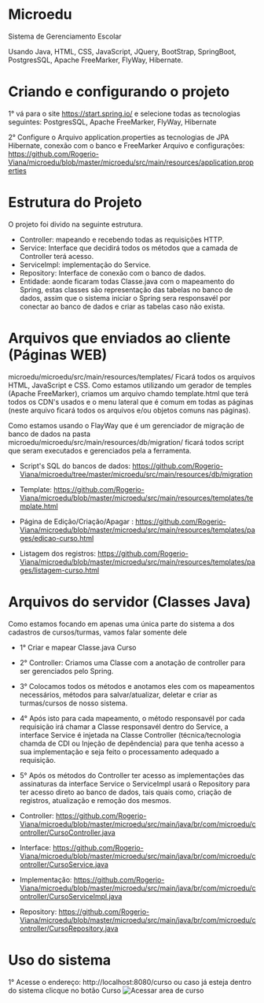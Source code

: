 # Microedu
Sistema de Gerenciamento Escolar

Usando Java, HTML, CSS, JavaScript, JQuery, BootStrap, SpringBoot, PostgresSQL, Apache FreeMarker, FlyWay, Hibernate.

# Criando e configurando o projeto
1° vá para o site https://start.spring.io/ e selecione todas as tecnologias seguintes:
PostgresSQL, Apache FreeMarker, FlyWay, Hibernate

2° Configure o Arquivo application.properties as tecnologias de JPA Hibernate, conexão com o banco e FreeMarker
Arquivo e configurações: https://github.com/Rogerio-Viana/microedu/blob/master/microedu/src/main/resources/application.properties

# Estrutura do Projeto
O projeto foi divido na seguinte estrutura.
- Controller: mapeando e recebendo todas as requisições HTTP.
- Service: Interface que decidirá todos os métodos que a camada de Controller terá acesso.
- ServiceImpl: implementação do Service.
- Repository: Interface de conexão com o banco de dados.
- Entidade: aonde ficaram todas Classe.java com o mapeamento do Spring, estas classes são representação das tabelas no banco de dados, assim que o sistema iniciar o Spring sera responsavél por conectar ao banco de dados e criar as tabelas caso não exista.

# Arquivos que enviados ao cliente (Páginas WEB)
microedu/microedu/src/main/resources/templates/ Ficará todos os arquivos HTML, JavaScript e CSS.
Como estamos utilizando um gerador de temples (Apache FreeMarker), criamos um arquivo chamdo template.html que terá todos os CDN's usados e o menu lateral que é comum em todas as páginas (neste arquivo ficará todos os arquivos e/ou objetos comuns nas páginas).

Como estamos usando o FlayWay que é um gerenciador de migração de banco de dados na pasta microedu/microedu/src/main/resources/db/migration/ ficará todos script que seram executados e gerenciados pela a ferramenta.
- Script's SQL do bancos de dados: https://github.com/Rogerio-Viana/microedu/tree/master/microedu/src/main/resources/db/migration


- Template: https://github.com/Rogerio-Viana/microedu/blob/master/microedu/src/main/resources/templates/template.html
- Página de Edição/Criação/Apagar : https://github.com/Rogerio-Viana/microedu/blob/master/microedu/src/main/resources/templates/pages/edicao-curso.html
- Listagem dos registros: https://github.com/Rogerio-Viana/microedu/blob/master/microedu/src/main/resources/templates/pages/listagem-curso.html


# Arquivos do servidor (Classes Java)
Como estamos focando em apenas uma única parte do sistema a dos cadastros de cursos/turmas, vamos falar somente dele
- 1° Criar e mapear Classe.java Curso 
- 2° Controller: Criamos uma Classe com a anotação de controller para ser gerenciados pelo Spring.
- 3° Colocamos todos os métodos e anotamos eles com os mapeamentos necessários, métodos para salvar/atualizar, deletar e criar as turmas/cursos de nosso sistema.
- 4° Após isto para cada mapeamento, o método responsavél por cada requisição irá chamar a Classe responsavél dentro do Service, a interface Service é injetada na Classe Controller (técnica/tecnologia chamda de CDI ou Injeção de depêndencia) para que tenha acesso a sua implementação e seja feito o processamento adequado a requisição.
- 5° Após os métodos do Controller ter acesso as implementações das assinaturas da interface Service o ServiceImpl usará o Repository para ter acesso direto ao banco de dados, tais quais como, criação de registros, atualização e remoção dos mesmos.


- Controller: https://github.com/Rogerio-Viana/microedu/blob/master/microedu/src/main/java/br/com/microedu/controller/CursoController.java
- Interface: https://github.com/Rogerio-Viana/microedu/blob/master/microedu/src/main/java/br/com/microedu/controller/CursoService.java
- Implementação: https://github.com/Rogerio-Viana/microedu/blob/master/microedu/src/main/java/br/com/microedu/controller/CursoServiceImpl.java
- Repository: https://github.com/Rogerio-Viana/microedu/blob/master/microedu/src/main/java/br/com/microedu/controller/CursoRepository.java

# Uso do sistema
1° Acesse o endereço: http://localhost:8080/curso ou caso já esteja dentro do sistema clicque no botão Curso
![Acessar area de curso](https://user-images.githubusercontent.com/19811425/69339576-616c0500-0c44-11ea-9456-4a21684d75f8.PNG)

